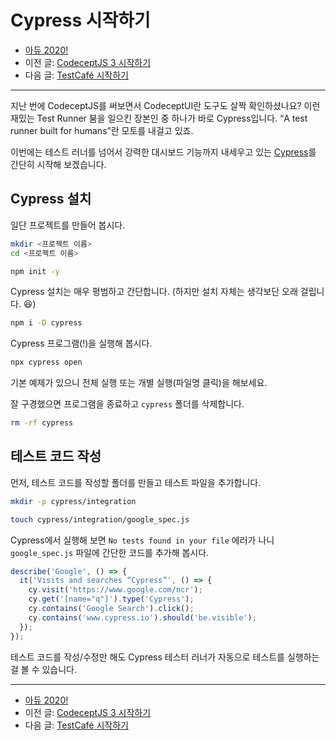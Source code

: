 # Cypress 시작하기

- [아듀 2020!](https://adieu2020.ahastudio.com/)
- 이전 글: [CodeceptJS 3 시작하기](https://j.mp/2JRdDT2)
- 다음 글: [TestCafé 시작하기](https://j.mp/2KaTTKb)

---

지난 번에 CodeceptJS를 써보면서 CodeceptUI란 도구도 살짝 확인하셨나요?
이런 재밌는 Test Runner 붐을 일으킨 장본인 중 하나가 바로 Cypress입니다.
“A test runner built for humans”란 모토를 내걸고 있죠.

이번에는 테스트 러너를 넘어서 강력한 대시보드 기능까지 내세우고 있는
[Cypress](https://j.mp/343NhnX)를 간단히 시작해 보겠습니다.

## Cypress 설치

일단 프로젝트를 만들어 봅시다.

```bash
mkdir <프로젝트 이름>
cd <프로젝트 이름>

npm init -y
```

Cypress 설치는 매우 평범하고 간단합니다.
(하지만 설치 자체는 생각보단 오래 걸립니다. 😆)

```bash
npm i -D cypress
```

Cypress 프로그램(!)을 실행해 봅시다.

```bash
npx cypress open
```

기본 예제가 있으니 전체 실행 또는 개별 실행(파일명 클릭)을 해보세요.

잘 구경했으면 프로그램을 종료하고 `cypress` 폴더를 삭제합니다.

```bash
rm -rf cypress
```

## 테스트 코드 작성

먼저, 테스트 코드를 작성할 폴더를 만들고 테스트 파일을 추가합니다.

```bash
mkdir -p cypress/integration

touch cypress/integration/google_spec.js
```

Cypress에서 실행해 보면 `No tests found in your file` 에러가 나니
`google_spec.js` 파일에 간단한 코드를 추가해 봅시다.

```javascript
describe('Google', () => {
  it('Visits and searches “Cypress”', () => {
    cy.visit('https://www.google.com/ncr');
    cy.get('[name="q"]').type('Cypress');
    cy.contains('Google Search').click();
    cy.contains('www.cypress.io').should('be.visible');
  });
});
```

테스트 코드를 작성/수정만 해도
Cypress 테스터 러너가 자동으로 테스트를 실행하는 걸 볼 수 있습니다.

---

- [아듀 2020!](https://adieu2020.ahastudio.com/)
- 이전 글: [CodeceptJS 3 시작하기](https://j.mp/2JRdDT2)
- 다음 글: [TestCafé 시작하기](https://j.mp/2KaTTKb)
